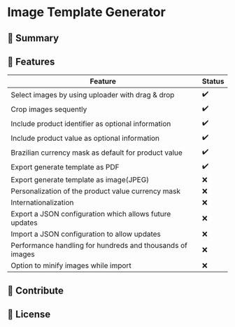 # Image Template Generator

## :blue_book: Summary


## :scroll: Features
|    Feature    | Status |
| ------------- | ------ |
| Select images by using uploader with drag & drop | :heavy_check_mark: |
| Crop images sequently | :heavy_check_mark: |
| Include product identifier as optional information | :heavy_check_mark: |
| Include product value as optional information | :heavy_check_mark: |
| Brazilian currency mask as default for product value | :heavy_check_mark: |
| Export generate template as PDF | :heavy_check_mark: |
| Export generate template as image(JPEG) | :x: |
| Personalization of the product value currency mask | :x: |
| Internationalization | :x: |
| Export a JSON configuration which allows future updates | :x: |
| Import a JSON configuration to allow updates | :x: |
| Performance handling for hundreds and thousands of images | :x: |
| Option to minify images while import | :x: |

## :blue_heart: Contribute

## :page_with_curl: License